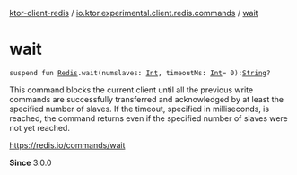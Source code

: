 [ktor-client-redis](../index.md) / [io.ktor.experimental.client.redis.commands](index.md) / [wait](./wait.md)

# wait

`suspend fun `[`Redis`](../io.ktor.experimental.client.redis/-redis/index.md)`.wait(numslaves: `[`Int`](https://kotlinlang.org/api/latest/jvm/stdlib/kotlin/-int/index.html)`, timeoutMs: `[`Int`](https://kotlinlang.org/api/latest/jvm/stdlib/kotlin/-int/index.html)` = 0): `[`String`](https://kotlinlang.org/api/latest/jvm/stdlib/kotlin/-string/index.html)`?`

This command blocks the current client until all the previous write commands are successfully
transferred and acknowledged by at least the specified number of slaves.
If the timeout, specified in milliseconds, is reached, the command returns even
if the specified number of slaves were not yet reached.

https://redis.io/commands/wait

**Since**
3.0.0

